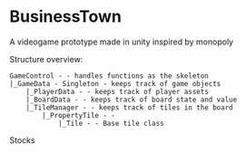 # BusinessTown
A videogame prototype made in unity inspired by monopoly



Structure overview:
```
GameControl - - handles functions as the skeleton
|_GameData - Singleton - keeps track of game objects
    |_PlayerData - - keeps track of player assets
    |_BoardData - - keeps track of board state and value
    |_TileManager - - keeps track of tiles in the board
        |_PropertyTile - -
            |_Tile - - Base tile class
```
Stocks

